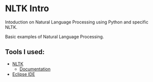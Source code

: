 # NLTK Intro

Intoduction on Natural Language Processing using Python and specific NLTK.

Basic examples of Natural Language Processing.

## Tools I used:
 - [NLTK](http://www.nltk.org/)
   - [Documentation](https://github.com/nltk/nltk/wiki)
 - [Eclipse IDE](https://www.google.gr/url?sa=t&rct=j&q=&esrc=s&source=web&cd=1&cad=rja&uact=8&ved=0ahUKEwi7iKujspfOAhXGB8AKHblKCCIQFggcMAA&url=https%3A%2F%2Feclipse.org%2F&usg=AFQjCNEkbJfL8_u--_1ZBSg2TPeJwuIYlw&sig2=CmLvRMQwshwv8U3bd3gpyQ)
